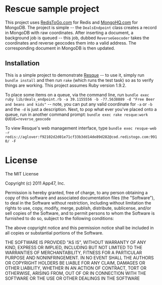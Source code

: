# Rescue sample project 


This project uses [RedisToGo.com](https://redistogo.com) for Redis and [MongoHQ.com](https://mongohq.com) for MongoDB. The project is simple -- the `DealsEndpoint` class creates a record in MongoDB with raw coordinates. After inserting a document, a background job is queued -- this job, dubbed `ReverseGeocoder` takes the coordinates and reverse geocodes them into a valid address. The corresponding document in MongoDB is then updated.

## Installation

This is a simple project to demonstrate [Resque](https://github.com/defunkt/resque) -- to use it, simply run `bundle install` and then run `rake` (which runs the test task) so as to verify things are working. This project assumes Ruby version 1.9.2.

To place some items on a queue, via the command line, run `bundle exec ruby lib/deals_endpoint.rb -a 39.1155556 -b -77.5638889 -d "Free Beer and beans and kids"` -- note, you can put any valid coordinate for `-a` or `-b` and the `-d` is just a description. Next, to pop what ever you've placed onto a queue, run in another command prompt: `bundle exec rake resque:work QUEUE=reverse_geocode`

To view Resque's web management interface, type `bundle exec resque-web -r redis://aglover:f92102d2d01e71cf33b3dd14de89d282@cod.redistogo.com:9910/ -F`

# License

The MIT License

Copyright (c) 2011 App47, Inc.

Permission is hereby granted, free of charge, to any person obtaining a copy of this software and associated documentation files (the "Software"), to deal in the Software without restriction, including without limitation the rights to use, copy, modify, merge, publish, distribute, sublicense, and/or sell copies of the Software, and to permit persons to whom the Software is furnished to do so, subject to the following conditions:

The above copyright notice and this permission notice shall be included in all copies or substantial portions of the Software.

THE SOFTWARE IS PROVIDED "AS IS", WITHOUT WARRANTY OF ANY KIND, EXPRESS OR IMPLIED, INCLUDING BUT NOT LIMITED TO THE WARRANTIES OF MERCHANTABILITY, FITNESS FOR A PARTICULAR PURPOSE AND NONINFRINGEMENT. IN NO EVENT SHALL THE AUTHORS OR COPYRIGHT HOLDERS BE LIABLE FOR ANY CLAIM, DAMAGES OR OTHER LIABILITY, WHETHER IN AN ACTION OF CONTRACT, TORT OR OTHERWISE, ARISING FROM, OUT OF OR IN CONNECTION WITH THE SOFTWARE OR THE USE OR OTHER DEALINGS IN THE SOFTWARE